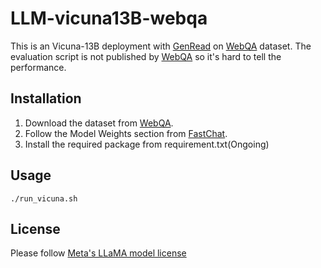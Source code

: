 # LLM-vicuna13B-webqa

This is an Vicuna-13B deployment with [GenRead](https://arxiv.org/abs/2209.10063) on [WebQA](https://webqna.github.io/) dataset. The evaluation script is not published by [WebQA](https://webqna.github.io/) so it's hard to tell the performance.

## Installation
1. Download the dataset from [WebQA](https://webqna.github.io/).
2. Follow the Model Weights section from [FastChat](https://github.com/lm-sys/FastChat).
3. Install the required package from requirement.txt(Ongoing)

## Usage
`./run_vicuna.sh`

## License
Please follow [Meta's LLaMA model license](https://github.com/facebookresearch/llama/blob/main/MODEL_CARD.md)
